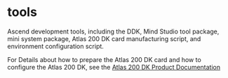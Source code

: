 # tools
Ascend development tools, including the DDK, Mind Studio tool package, mini system package, Atlas 200 DK card manufacturing script, and environment configuration script.

For Details about how to prepare the Atlas 200 DK card and how to configure the Atlas 200 DK, see the [Atlas 200 DK Product Documentation](https://ascend.huawei.com/documentation)
